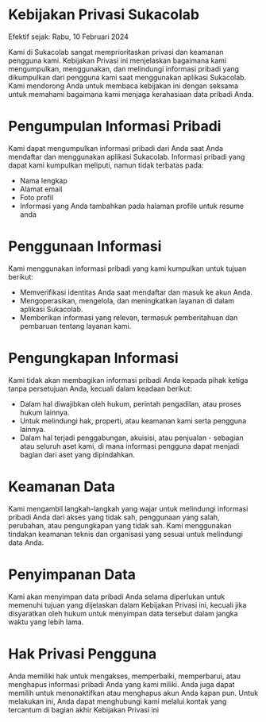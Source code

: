 # Kebijakan Privasi Sukacolab

Efektif sejak: Rabu, 10 Februari 2024

Kami di Sukacolab sangat memprioritaskan privasi dan keamanan pengguna kami. Kebijakan Privasi ini menjelaskan bagaimana kami mengumpulkan, menggunakan, dan melindungi informasi pribadi yang dikumpulkan dari pengguna kami saat menggunakan aplikasi Sukacolab. Kami mendorong Anda untuk membaca kebijakan ini dengan seksama untuk memahami bagaimana kami menjaga kerahasiaan data pribadi Anda.

# Pengumpulan Informasi Pribadi
Kami dapat mengumpulkan informasi pribadi dari Anda saat Anda mendaftar dan menggunakan aplikasi Sukacolab. Informasi pribadi yang dapat kami kumpulkan meliputi, namun tidak terbatas pada:

- Nama lengkap
- Alamat email
- Foto profil
- Informasi yang Anda tambahkan pada halaman profile untuk resume anda

# Penggunaan Informasi
Kami menggunakan informasi pribadi yang kami kumpulkan untuk tujuan berikut:
- Memverifikasi identitas Anda saat mendaftar dan masuk ke akun Anda.
- Mengoperasikan, mengelola, dan meningkatkan layanan di dalam aplikasi Sukacolab.
- Memberikan informasi yang relevan, termasuk pemberitahuan dan pembaruan tentang layanan kami.

# Pengungkapan Informasi
Kami tidak akan membagikan informasi pribadi Anda kepada pihak ketiga tanpa persetujuan Anda, kecuali dalam keadaan berikut:
- Dalam hal diwajibkan oleh hukum, perintah pengadilan, atau proses hukum lainnya.
- Untuk melindungi hak, properti, atau keamanan kami serta pengguna lainnya.
- Dalam hal terjadi penggabungan, akuisisi, atau penjualan - sebagian atau seluruh aset kami, di mana informasi pengguna dapat menjadi bagian dari aset yang dipindahkan.
# Keamanan Data
Kami mengambil langkah-langkah yang wajar untuk melindungi informasi pribadi Anda dari akses yang tidak sah, penggunaan yang salah, perubahan, atau pengungkapan yang tidak sah. Kami menggunakan tindakan keamanan teknis dan organisasi yang sesuai untuk melindungi data Anda.

# Penyimpanan Data
Kami akan menyimpan data pribadi Anda selama diperlukan untuk memenuhi tujuan yang dijelaskan dalam Kebijakan Privasi ini, kecuali jika disyaratkan oleh hukum untuk menyimpan data tersebut dalam jangka waktu yang lebih lama.

# Hak Privasi Pengguna
Anda memiliki hak untuk mengakses, memperbaiki, memperbarui, atau menghapus informasi pribadi Anda yang kami miliki. Anda juga dapat memilih untuk menonaktifkan atau menghapus akun Anda kapan pun. Untuk melakukan ini, Anda dapat menghubungi kami melalui kontak yang tercantum di bagian akhir Kebijakan Privasi ini
